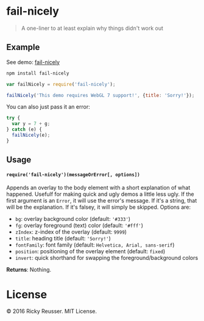 # fail-nicely

> A one-liner to at least explain why things didn't work out

## Example

See demo: [fail-nicely](http://rickyreusser.com/fail-nicely/)

```bash
npm install fail-nicely
```

```javascript
var failNicely = require('fail-nicely');

failNicely('This demo requires WebGL 7 support!', {title: 'Sorry!'});
```

You can also just pass it an error:

```javascript
try {
  var y = 7 + g;
} catch (e) {
  failNicely(e);
}
```

## Usage

#### `require('fail-nicely')(messageOrError[, options])`

Appends an overlay to the body element with a short explanation of what happened. Usefulf for making quick and ugly demos a little less ugly. If the first argument is an `Error`, it will use the error's message. If it's a string, that will be the explanation. If it's falsey, it will simply be skipped. Options are:

- `bg`: overlay background color (default: `'#333'`)
- `fg`: overlay foreground (text) color (default: `'#fff'`)
- `zIndex`: z-index of the overlay (default: `9999`)
- `title`: heading title (default: `'Sorry!'`)
- `fontFamily`: font family (default: `Helvetica, Arial, sans-serif`)
- `position`: positioning of the overlay element (default: `fixed`)
- `invert`: quick shorthand for swapping the foreground/background colors

**Returns**: Nothing.

# License

&copy; 2016 Ricky Reusser. MIT License.
